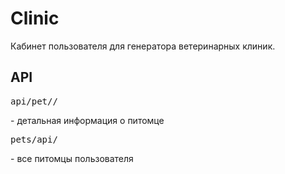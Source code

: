 <h1>Clinic</h1>
Кабинет пользователя для генератора ветеринарных клиник.

<h2>API</h2>
<pre>api/pet/<int:pk>/ </pre>- детальная информация о питомце
<pre>pets/api/</pre> - все питомцы пользователя
